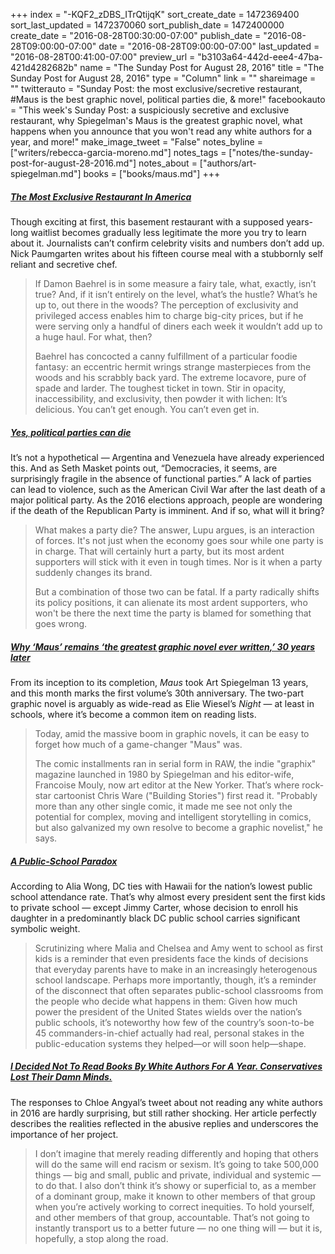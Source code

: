 +++
index = "-KQF2_zDBS_ITrQtijqK"
sort_create_date = 1472369400
sort_last_updated = 1472370060
sort_publish_date = 1472400000
create_date = "2016-08-28T00:30:00-07:00"
publish_date = "2016-08-28T09:00:00-07:00"
date = "2016-08-28T09:00:00-07:00"
last_updated = "2016-08-28T00:41:00-07:00"
preview_url = "b3103a64-442d-eee4-47ba-421d4282682b"
name = "The Sunday Post for August 28, 2016"
title = "The Sunday Post for August 28, 2016"
type = "Column"
link = ""
shareimage = ""
twitterauto = "Sunday Post: the most exclusive/secretive restaurant, #Maus is the best graphic novel, political parties die, & more!"
facebookauto = "This week's Sunday Post: a suspiciously secretive and exclusive restaurant, why Spiegelman's Maus is the greatest graphic novel, what happens when you announce that you won't read any white authors for a year, and more!"
make_image_tweet = "False"
notes_byline = ["writers/rebecca-garcia-moreno.md"]
notes_tags = ["notes/the-sunday-post-for-august-28-2016.md"]
notes_about = ["authors/art-spiegelman.md"]
books = ["books/maus.md"]
+++
<h5><a href="http://www.newyorker.com/magazine/2016/08/29/damon-baehrel-the-most-exclusive-restaurant-in-america" title="The Most Exclusive Restaurant In America">The Most Exclusive Restaurant In America</a></h5>

Though exciting at first, this basement restaurant with a supposed years-long waitlist becomes gradually less legitimate the more you try to learn about it. Journalists can’t confirm celebrity visits and numbers don’t add up. Nick Paumgarten writes about his fifteen course meal with a stubbornly self reliant and secretive chef.

<blockquote>
<p>If Damon Baehrel is in some measure a fairy tale, what, exactly, isn’t true? And, if it isn’t entirely on the level, what’s the hustle? What’s he up to, out there in the woods? The perception of exclusivity and privileged access enables him to charge big-city prices, but if he were serving only a handful of diners each week it wouldn’t add up to a huge haul. For what, then?</p>
<p>Baehrel has concocted a canny fulfillment of a particular foodie fantasy: an eccentric hermit wrings strange masterpieces from the woods and his scrabbly back yard. The extreme locavore, pure of spade and larder. The toughest ticket in town. Stir in opacity, inaccessibility, and exclusivity, then powder it with lichen: It’s delicious. You can’t get enough. You can’t even get in.</p>
</blockquote>

<h5><a href="http://www.vox.com/mischiefs-of-faction/2016/8/12/12456688/political-party-death-noam-lupu" title="Yes, political parties can die">Yes, political parties can die</a></h5>

It’s not a hypothetical — Argentina and Venezuela have already experienced this. And as Seth Masket points out, “Democracies, it seems, are surprisingly fragile in the absence of functional parties.” A lack of parties can lead to violence, such as the American Civil War after the last death of a major political party. As the 2016 elections approach, people are wondering if the death of the Republican Party is imminent. And if so, what will it bring?

<blockquote>
<p>What makes a party die? The answer, Lupu argues, is an interaction of forces. It's not just when the economy goes sour while one party is in charge. That will certainly hurt a party, but its most ardent supporters will stick with it even in tough times. Nor is it when a party suddenly changes its brand.</p>
<p>But a combination of those two can be fatal. If a party radically shifts its policy positions, it can alienate its most ardent supporters, who won't be there the next time the party is blamed for something that goes wrong.</p>
</blockquote>

<h5><a href="https://www.washingtonpost.com/news/comic-riffs/wp/2016/08/11/why-maus-remains-the-greatest-graphic-novel-ever-written-30-years-later/" title="Why ‘Maus’ remains ‘the greatest graphic novel ever written,’ 30 years later">Why ‘Maus’ remains ‘the greatest graphic novel ever written,’ 30 years later</a></h5>

 From its inception to its completion, _Maus_ took Art Spiegelman 13 years, and this month marks the first volume’s 30th anniversary. The two-part graphic novel is arguably as wide-read as Elie Wiesel’s _Night_ — at least in schools, where it’s become a common item on reading lists. 

<blockquote>
<p>Today, amid the massive boom in graphic novels, it can be easy to forget how much of a game-changer "Maus" was.</p>
<p>The comic installments ran in serial form in RAW, the indie "graphix" magazine launched in 1980 by Spiegelman and his editor-wife, Francoise Mouly, now art editor at the New Yorker. That’s where rock-star cartoonist Chris Ware ("Building Stories") first read it. "Probably more than any other single comic, it made me see not only the potential for complex, moving and intelligent storytelling in comics, but also galvanized my own resolve to become a graphic novelist," he says.</p>
</blockquote> 

<h5><a href="http://www.theatlantic.com/education/archive/2016/08/a-public-school-paradox/495227/" title="A Public-School Paradox">A Public-School Paradox</a></h5>

According to Alia Wong, DC ties with Hawaii for the nation’s lowest public school attendance rate. That’s why almost every president sent the first kids to private school — except Jimmy Carter, whose decision to enroll his daughter in a predominantly black DC public school carries significant symbolic weight. 

<blockquote>
Scrutinizing where Malia and Chelsea and Amy went to school as first kids is a reminder that even presidents face the kinds of decisions that everyday parents have to make in an increasingly heterogenous school landscape. Perhaps more importantly, though, it’s a reminder of the disconnect that often separates public-school classrooms from the people who decide what happens in them: Given how much power the president of the United States wields over the nation’s public schools, it’s noteworthy how few of the country’s soon-to-be 45 commanders-in-chief actually had real, personal stakes in the public-education systems they helped—or will soon help—shape.</blockquote>

<h5><a href="http://www.huffingtonpost.com/entry/i-decided-not-to-read-books-by-white-authors-for-a-year-people-lost-their-damn-minds_us_569567a4e4b05b3245dac80b" title="I Decided Not To Read Books By White Authors For A Year. Conservatives Lost Their Damn Minds.">I Decided Not To Read Books By White Authors For A Year. Conservatives Lost Their Damn Minds.</a></h5>

The responses to Chloe Angyal’s tweet about not reading any white authors in 2016 are hardly surprising, but still rather shocking. Her article perfectly describes the realities reflected in the abusive replies and underscores the importance of her project. 

<blockquote>
<p>I don’t imagine that merely reading differently and hoping that others will do the same will end racism or sexism. It’s going to take 500,000 things — big and small, public and private, individual and systemic — to do that. I also don’t think it’s showy or superficial to, as a member of a dominant group, make it known to other members of that group when you’re actively working to correct inequities. To hold yourself, and other members of that group, accountable. That’s not going to instantly transport us to a better future — no one thing will — but it is, hopefully, a stop along the road.</p>
</blockquote>
